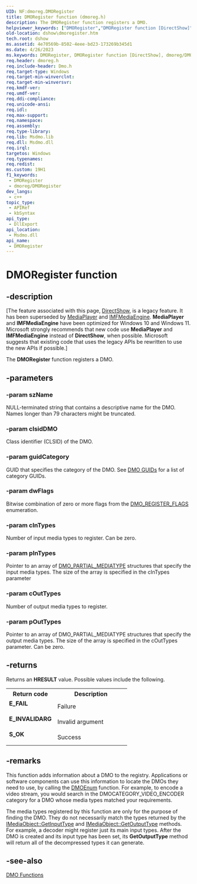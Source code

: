 ```yaml
---
UID: NF:dmoreg.DMORegister
title: DMORegister function (dmoreg.h)
description: The DMORegister function registers a DMO.
helpviewer_keywords: ["DMORegister","DMORegister function [DirectShow]","dmoreg/DMORegister","dshow.dmoregister"]
old-location: dshow\dmoregister.htm
tech.root: dshow
ms.assetid: 4e70569b-8502-4eee-bd23-173269b345d1
ms.date: 4/26/2023
ms.keywords: DMORegister, DMORegister function [DirectShow], dmoreg/DMORegister, dshow.dmoregister
req.header: dmoreg.h
req.include-header: Dmo.h
req.target-type: Windows
req.target-min-winverclnt: 
req.target-min-winversvr: 
req.kmdf-ver: 
req.umdf-ver: 
req.ddi-compliance: 
req.unicode-ansi: 
req.idl: 
req.max-support: 
req.namespace: 
req.assembly: 
req.type-library: 
req.lib: Msdmo.lib
req.dll: Msdmo.dll
req.irql: 
targetos: Windows
req.typenames: 
req.redist: 
ms.custom: 19H1
f1_keywords:
 - DMORegister
 - dmoreg/DMORegister
dev_langs:
 - c++
topic_type:
 - APIRef
 - kbSyntax
api_type:
 - DllExport
api_location:
 - Msdmo.dll
api_name:
 - DMORegister
---
```


# DMORegister function


## -description

\[The feature associated with this page, [DirectShow](/windows/win32/directshow/directshow), is a legacy feature. It has been superseded by [MediaPlayer](/uwp/api/Windows.Media.Playback.MediaPlayer) and [IMFMediaEngine](/windows/win32/api/mfmediaengine/nn-mfmediaengine-imfmediaengine). **MediaPlayer** and **IMFMediaEngine** have been optimized for Windows 10 and Windows 11. Microsoft strongly recommends that new code use **MediaPlayer** and **IMFMediaEngine** instead of **DirectShow**, when possible. Microsoft suggests that existing code that uses the legacy APIs be rewritten to use the new APIs if possible.\]

The <b>DMORegister</b> function registers a DMO.

## -parameters

### -param szName

NULL-terminated string that contains a descriptive name for the DMO. Names longer than 79 characters might be truncated.

### -param clsidDMO

Class identifier (CLSID) of the DMO.

### -param guidCategory

GUID that specifies the category of the DMO. See <a href="/windows/desktop/DirectShow/dmo-guids">DMO GUIDs</a> for a list of category GUIDs.

### -param dwFlags

Bitwise combination of zero or more flags from the <a href="/windows/desktop/api/dmoreg/ne-dmoreg-dmo_register_flags">DMO_REGISTER_FLAGS</a> enumeration.

### -param cInTypes

Number of input media types to register. Can be zero.

### -param pInTypes

Pointer to an array of <a href="/previous-versions/windows/desktop/api/dmoreg/ns-dmoreg-dmo_partial_mediatype">DMO_PARTIAL_MEDIATYPE</a> structures that specify the input media types. The size of the array is specified in the cInTypes parameter

### -param cOutTypes

Number of output media types to register.

### -param pOutTypes

Pointer to an array of DMO_PARTIAL_MEDIATYPE structures that specify the output media types. The size of the array is specified in the cOutTypes parameter. Can be zero.

## -returns

Returns an <b>HRESULT</b> value. Possible values include the following.

<table>
<tr>
<th>Return code</th>
<th>Description</th>
</tr>
<tr>
<td width="40%">
<dl>
<dt><b>E_FAIL</b></dt>
</dl>
</td>
<td width="60%">
Failure

</td>
</tr>
<tr>
<td width="40%">
<dl>
<dt><b>E_INVALIDARG</b></dt>
</dl>
</td>
<td width="60%">
Invalid argument

</td>
</tr>
<tr>
<td width="40%">
<dl>
<dt><b>S_OK</b></dt>
</dl>
</td>
<td width="60%">
Success

</td>
</tr>
</table>

## -remarks

This function adds information about a DMO to the registry. Applications or software components can use this information to locate the DMOs they need to use, by calling the <a href="/windows/desktop/api/dmoreg/nf-dmoreg-dmoenum">DMOEnum</a> function. For example, to encode a video stream, you would search in the DMOCATEGORY_VIDEO_ENCODER category for a DMO whose media types matched your requirements.
        

The media types registered by this function are only for the purpose of finding the DMO. They do not necessarily match the types returned by the <a href="/windows/desktop/api/mediaobj/nf-mediaobj-imediaobject-getinputtype">IMediaObject::GetInputType</a> and <a href="/windows/desktop/api/mediaobj/nf-mediaobj-imediaobject-getoutputtype">IMediaObject::GetOutputType</a> methods. For example, a decoder might register just its main input types. After the DMO is created and its input type has been set, its <b>GetOutputType</b> method will return all of the decompressed types it can generate.

## -see-also

<a href="/windows/desktop/DirectShow/dmo-functions">DMO Functions</a>